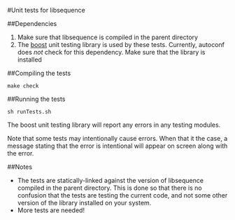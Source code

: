 #Unit tests for libsequence

##Dependencies

1. Make sure that libsequence is compiled in the parent directory
2. The [boost](http://boost.org) unit testing library is used by these tests.  Currently, autoconf does _not_ check for this dependency.  Make sure that the library is installed

##Compiling the tests

```
make check
```

##Running the tests

```
sh runTests.sh
```

The boost unit testing library will report any errors in any testing modules.

Note that some tests may intentionally cause errors.  When that it the case, a message stating that the error is intentional will appear on screen along with the error.

##Notes

* The tests are statically-linked against the version of libsequence compiled in the parent directory.  This is done so that there is no confusion that the tests are testing the current code, and not some other version of the library installed on your system.
* More tests are needed!